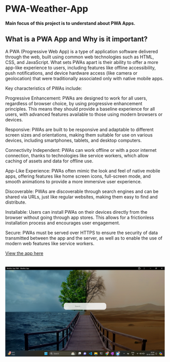 # PWA-Weather-App

<h4>Main focus of this project is to understand about PWA Apps.</h4>

<h2>What is a PWA App and Why is it important?</h2>

<p>A PWA (Progressive Web App) is a type of application software delivered through the web, built using common web technologies such as HTML, CSS, and JavaScript. What sets PWAs apart is their ability to offer a more app-like experience to users, including features like offline accessibility, push notifications, and device hardware access (like camera or geolocation) that were traditionally associated only with native mobile apps.

Key characteristics of PWAs include:

Progressive Enhancement: PWAs are designed to work for all users, regardless of browser choice, by using progressive enhancement principles. This means they should provide a baseline experience for all users, with advanced features available to those using modern browsers or devices.

Responsive: PWAs are built to be responsive and adaptable to different screen sizes and orientations, making them suitable for use on various devices, including smartphones, tablets, and desktop computers.

Connectivity Independent: PWAs can work offline or with a poor internet connection, thanks to technologies like service workers, which allow caching of assets and data for offline use.

App-Like Experience: PWAs often mimic the look and feel of native mobile apps, offering features like home screen icons, full-screen mode, and smooth animations to provide a more immersive user experience.

Discoverable: PWAs are discoverable through search engines and can be shared via URLs, just like regular websites, making them easy to find and distribute.

Installable: Users can install PWAs on their devices directly from the browser without going through app stores. This allows for a frictionless installation process and encourages user engagement.

Secure: PWAs must be served over HTTPS to ensure the security of data transmitted between the app and the server, as well as to enable the use of modern web features like service workers.</p>
<a href="https://65d4be4c1c6e7ceb28333f47--cool-griffin-42c576.netlify.app/"> View the app here </a>
<br>
<br>
<br>
<img src="https://github.com/sam2611/PWA-Weather-App/blob/main/Screenshot%202024-02-20%20203951.png?raw=true"/>
